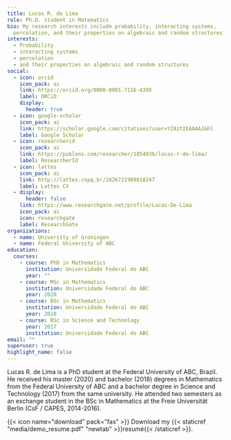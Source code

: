 ```yaml
---
title: Lucas R. de Lima
role: Ph.D. student in Matematics
bio: My research interests include probability, interacting systems,
  percolation, and their properties on algebraic and random structures.
interests:
  - Probability
  - interacting systems
  - percolation
  - and their properties on algebraic and random structures
social:
  - icon: orcid
    icon_pack: ai
    link: https://orcid.org/0000-0001-7116-430X
    label: ORCiD
    display:
      header: true
  - icon: google-scholar
    icon_pack: ai
    link: https://scholar.google.com/citations?user=YZ4ztIEAAAAJ&hl
    label: Google Scholar
  - icon: researcherid
    icon_pack: ai
    link: https://publons.com/researcher/1854836/lucas-r-de-lima/
    label: ResearcherId
  - icon: lattes
    icon_pack: ai
    link: http://lattes.cnpq.br/2826721909818247
    label: Lattes CV
  - display:
      header: false
    link: https://www.researchgate.net/profile/Lucas-De-Lima
    icon_pack: ai
    icon: researchgate
    label: ResearchGate
organizations:
  - name: University of Groningen
  - name: Federal University of ABC
education:
  courses:
    - course: PhD in Mathematics
      institution: Universidade Federal do ABC
      year: ""
    - course: MSc in Mathematics
      institution: Universidade Federal do ABC
      year: 2020
    - course: BSc in Mathematics
      institution: Universidade Federal do ABC
      year: 2018
    - course: BSc in Science and Technology
      year: 2017
      institution: Universidade Federal do ABC
email: ""
superuser: true
highlight_name: false
---
```

Lucas R. de Lima is a PhD student at the Federal University of ABC, Brazil. He received his master (2020) and bachelor (2018) degrees in Mathematics  from the Federal University of ABC and a bachelor degree in Science and Technology (2017) from the same university. He attended two semesters as an exchange student in the BSc in Mathematics at the Freie Universität Berlin (CsF / CAPES, 2014-2016).

{{< icon name="download" pack="fas" >}} Download my {{< staticref "media/demo_resume.pdf" "newtab" >}}resumé{{< /staticref >}}.